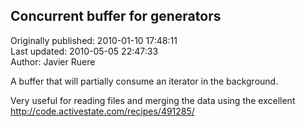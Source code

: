 ## Concurrent buffer for generators  
Originally published: 2010-01-10 17:48:11  
Last updated: 2010-05-05 22:47:33  
Author: Javier Ruere  
  
A buffer that will partially consume an iterator in the background.

Very useful for reading files and merging the data using the excellent http://code.activestate.com/recipes/491285/